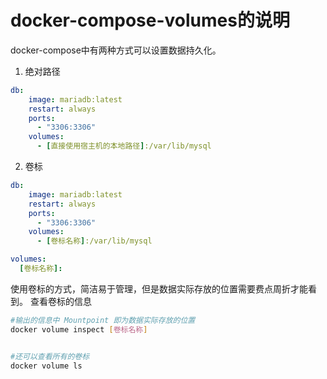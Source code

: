 # docker-compose-volumes的说明
docker-compose中有两种方式可以设置数据持久化。
1. 绝对路径
```yml
db:
    image: mariadb:latest
    restart: always
    ports:
      - "3306:3306"
    volumes:
      - [直接使用宿主机的本地路径]:/var/lib/mysql

```

2. 卷标

```yml
db:
    image: mariadb:latest
    restart: always
    ports:
      - "3306:3306"
    volumes:
      - [卷标名称]:/var/lib/mysql

volumes:
  [卷标名称]:
```

使用卷标的方式，简洁易于管理，但是数据实际存放的位置需要费点周折才能看到。
查看卷标的信息

```bash
#输出的信息中 Mountpoint 即为数据实际存放的位置
docker volume inspect [卷标名称]


#还可以查看所有的卷标
docker volume ls
```